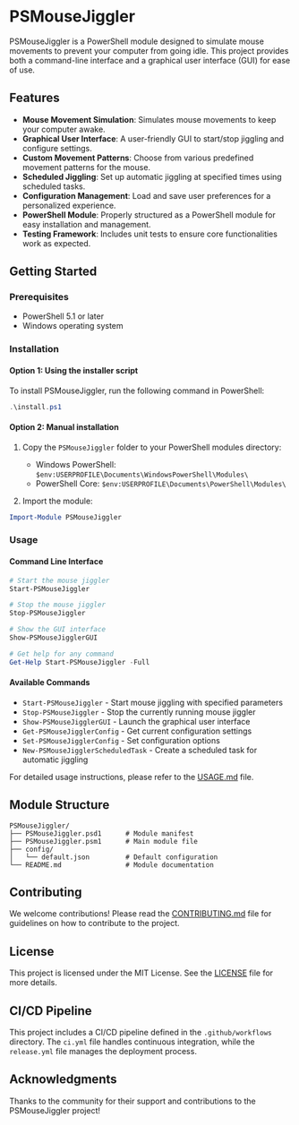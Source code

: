 # PSMouseJiggler

PSMouseJiggler is a PowerShell module designed to simulate mouse movements to prevent your computer from going idle. This project provides both a command-line interface and a graphical user interface (GUI) for ease of use.

## Features

- **Mouse Movement Simulation**: Simulates mouse movements to keep your computer awake.
- **Graphical User Interface**: A user-friendly GUI to start/stop jiggling and configure settings.
- **Custom Movement Patterns**: Choose from various predefined movement patterns for the mouse.
- **Scheduled Jiggling**: Set up automatic jiggling at specified times using scheduled tasks.
- **Configuration Management**: Load and save user preferences for a personalized experience.
- **PowerShell Module**: Properly structured as a PowerShell module for easy installation and management.
- **Testing Framework**: Includes unit tests to ensure core functionalities work as expected.

## Getting Started

### Prerequisites

- PowerShell 5.1 or later
- Windows operating system

### Installation

#### Option 1: Using the installer script
To install PSMouseJiggler, run the following command in PowerShell:

```powershell
.\install.ps1
```

#### Option 2: Manual installation
1. Copy the `PSMouseJiggler` folder to your PowerShell modules directory:
   - Windows PowerShell: `$env:USERPROFILE\Documents\WindowsPowerShell\Modules\`
   - PowerShell Core: `$env:USERPROFILE\Documents\PowerShell\Modules\`

2. Import the module:
```powershell
Import-Module PSMouseJiggler
```

### Usage

#### Command Line Interface
```powershell
# Start the mouse jiggler
Start-PSMouseJiggler

# Stop the mouse jiggler
Stop-PSMouseJiggler

# Show the GUI interface
Show-PSMouseJigglerGUI

# Get help for any command
Get-Help Start-PSMouseJiggler -Full
```

#### Available Commands
- `Start-PSMouseJiggler` - Start mouse jiggling with specified parameters
- `Stop-PSMouseJiggler` - Stop the currently running mouse jiggler
- `Show-PSMouseJigglerGUI` - Launch the graphical user interface
- `Get-PSMouseJigglerConfig` - Get current configuration settings
- `Set-PSMouseJigglerConfig` - Set configuration options
- `New-PSMouseJigglerScheduledTask` - Create a scheduled task for automatic jiggling

For detailed usage instructions, please refer to the [USAGE.md](docs/USAGE.md) file.

## Module Structure

```
PSMouseJiggler/
├── PSMouseJiggler.psd1      # Module manifest
├── PSMouseJiggler.psm1      # Main module file
├── config/
│   └── default.json         # Default configuration
└── README.md                # Module documentation
```

## Contributing

We welcome contributions! Please read the [CONTRIBUTING.md](docs/CONTRIBUTING.md) file for guidelines on how to contribute to the project.

## License

This project is licensed under the MIT License. See the [LICENSE](LICENSE) file for more details.

## CI/CD Pipeline

This project includes a CI/CD pipeline defined in the `.github/workflows` directory. The `ci.yml` file handles continuous integration, while the `release.yml` file manages the deployment process.

## Acknowledgments

Thanks to the community for their support and contributions to the PSMouseJiggler project!